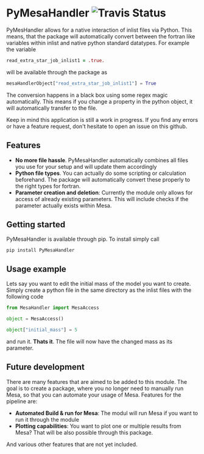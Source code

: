 # PyMesaHandler ![Travis Status](https://travis-ci.org/muma7490/PyMesaHandler.svg?branch=master)
PyMesHandler allows for a native interaction of inlist
files via Python. This means, that the package will
automatically convert between the fortran like variables
within inlist and native python standard datatypes. For
example the variable
```fortran
read_extra_star_job_inlist1 = .true.
```
will be available through the package as
```python
mesaHandlerObject["read_extra_star_job_inlist1"] = True
```

The conversion happens in a black box using some regex
magic automatically. This means if you change a property
in the python object, it will automatically transfer to
the file.

Keep in mind this application is still a work in progress.
If you find any errors or have a feature request, don't
hesitate to open an issue on this github.

## Features
- **No more file hassle**. PyMesaHandler automatically
combines all files you use for your setup and will
update them accordingly
- **Python file types**. You can actually do some scripting
or calculation beforehand. The package will automatically
convert these properly to the right types for fortran.
- **Parameter creation and deletion**: Currently the module only allows
for access of already existing parameters. This will
include checks if the parameter actually exists within Mesa.
## Getting started
PyMesaHandler is available through pip. To install simply
call
```
pip install PyMesaHandler
```
## Usage example
Lets say you want to edit the initial mass of the model
you want to create. Simply create a python file
in the same directory as the inlist files with the
following code
```python
from MesaHandler import MesaAccess

object = MesaAccess()

object["initial_mass"] = 5
```
and run it. **Thats it**. The file will now have the
changed mass as its parameter.

## Future development
There are many features that are aimed to be added to this
module. The goal is to create a package, where you no
longer need to manually run Mesa, so that you can automate
your usage of Mesa. Features for the pipeline are:

- **Automated Build & run for Mesa**: The modul will run
Mesa if you want to run it through the module
- **Plotting capabilities**: You want to plot one
or multiple results from Mesa? That will be also possible
through this package.

And various other features that are not yet included.
